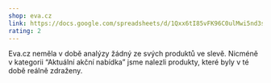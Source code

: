 ```yaml
---
shop: eva.cz
link: https://docs.google.com/spreadsheets/d/1Qxx6tI85vFK96C0ulMwi5nd3sJ-iSubDpnqoqPSGq3o/edit?usp=sharing
rating: 2
---
```


Eva.cz neměla v době analýzy žádný ze svých produktů ve slevě. Nicméně v kategorii “Aktuální akční nabídka” jsme nalezli produkty, které byly v té době reálně zdraženy.

